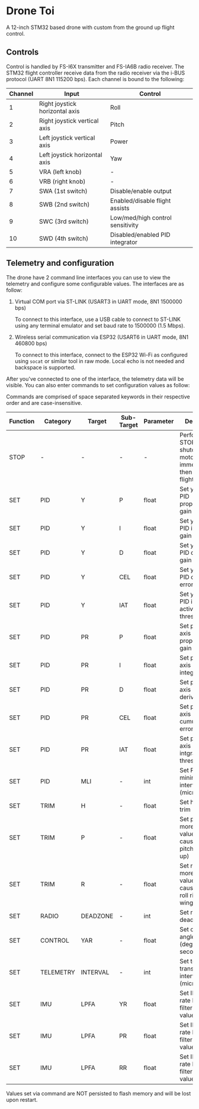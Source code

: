 # Drone Toi

A 12-inch STM32 based drone with custom from the ground up flight control.

## Controls

Control is handled by FS-I6X transmitter and FS-IA6B radio receiver. The STM32 flight controller receive data from the radio receiver via the i-BUS protocol (UART 8N1 115200 bps). Each channel is bound to the following:

| Channel | Input                          | Control                          |
| ------- | ------------------------------ | -------------------------------- |
| 1       | Right joystick horizontal axis | Roll                             |
| 2       | Right joystick vertical axis   | Pitch                            |
| 3       | Left joystick vertical axis    | Power                            |
| 4       | Left joystick horizontal axis  | Yaw                              |
| 5       | VRA (left knob)                | -                                |
| 6       | VRB (right knob)               | -                                |
| 7       | SWA (1st switch)               | Disable/enable output            |
| 8       | SWB (2nd switch)               | Enabled/disable flight assists   |
| 9       | SWC (3rd switch)               | Low/med/high control sensitivity |
| 10      | SWD (4th switch)               | Disabled/enabled PID integrator  |

## Telemetry and configuration

The drone have 2 command line interfaces you can use to view the telemetry and configure some configurable values. The interfaces are as follow:

1. Virtual COM port via ST-LINK (USART3 in UART mode, 8N1 1500000 bps)

   To connect to this interface, use a USB cable to connect to ST-LINK using any terminal emulator and set baud rate to 1500000 (1.5 Mbps).

2. Wireless serial communication via ESP32 (USART6 in UART mode, 8N1 460800 bps)

   To connect to this interface, connect to the ESP32 Wi-Fi as configured using `socat` or similar tool in raw mode. Local echo is not needed and backspace is supported.

After you've connected to one of the interface, the telemetry data will be visible. You can also enter commands to set configuration values as follow:

Commands are comprised of space separated keywords in their respective order and are case-insensitive.

| Function | Category  | Target   | Sub-Target | Parameter | Description                                                                          |
| -------- | --------- | -------- | ---------- | --------- | ------------------------------------------------------------------------------------ |
| STOP     | -         | -        | -          | -         | Perform E-STOP, shutdown all motors immediately then shutdown flight controller      |
| SET      | PID       | Y        | P          | float     | Set yaw axis PID proportional gain                                                   |
| SET      | PID       | Y        | I          | float     | Set yaw axis PID integral gain                                                       |
| SET      | PID       | Y        | D          | float     | Set yaw axis PID derivative gain                                                     |
| SET      | PID       | Y        | CEL        | float     | Set yaw axis PID cumulative error limit                                              |
| SET      | PID       | Y        | IAT        | float     | Set yaw axis PID intgrator active threshold                                          |
| SET      | PID       | PR       | P          | float     | Set pitch/roll axis PID proportional gain                                            |
| SET      | PID       | PR       | I          | float     | Set pitch/roll axis PID integral gain                                                |
| SET      | PID       | PR       | D          | float     | Set pitch/roll axis PID derivative gain                                              |
| SET      | PID       | PR       | CEL        | float     | Set pitch/roll axis PID cumulative error limit                                       |
| SET      | PID       | PR       | IAT        | float     | Set pitch/roll axis PID intgrator active threshold                                   |
| SET      | PID       | MLI      | -          | int       | Set PID minimum loop interval (microseconds)                                         |
| SET      | TRIM      | H        | -          | float     | Set heading trim                                                                     |
| SET      | TRIM      | P        | -          | float     | Set pitch trim, more positive values will cause drone to pitch up (nose up)          |
| SET      | TRIM      | R        | -          | float     | Set roll trim, more positive values will cause drone to roll right (right wing down) |
| SET      | RADIO     | DEADZONE | -          | int       | Set radio deadzone                                                                   |
| SET      | CONTROL   | YAR      | -          | float     | Set control yaw angle rate (degrees / second)                                        |
| SET      | TELEMETRY | INTERVAL | -          | int       | Set telemetry transmission interval (microseconds)                                   |
| SET      | IMU       | LPFA     | YR         | float     | Set IMU yaw rate low-pass filter alpha value                                         |
| SET      | IMU       | LPFA     | PR         | float     | Set IMU pitch rate low-pass filter alpha value                                       |
| SET      | IMU       | LPFA     | RR         | float     | Set IMU roll rate low-pass filter alpha value                                        |

Values set via command are NOT persisted to flash memory and will be lost upon restart.
